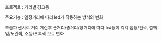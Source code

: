 프로젝트 : 거리별 경고등

주요기능 : 일정거리에 따라 led가 작동하는 방식의 변화

초음파 센서로 거리 계산후 근거리/중거리/장거리에 따라 led등이 각각 점등/흰색, 깜빡임/노란색, 소등/초록색 으로 변화
